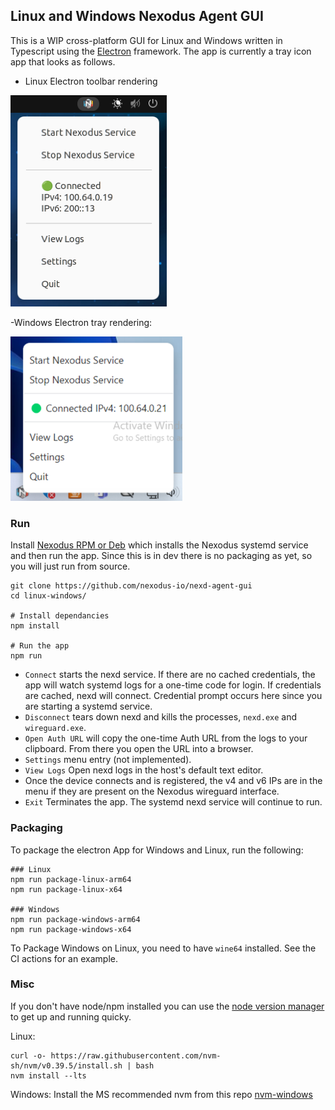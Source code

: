 ## Linux and Windows Nexodus Agent GUI

This is a WIP cross-platform GUI for Linux and Windows written in Typescript using the [Electron](https://www.electronjs.org) framework. The app is currently a tray icon app that looks as follows.

- Linux Electron toolbar rendering

<img src='../docs/images/linux-gui-usage-1.png' width='250'>

-Windows Electron tray rendering:

<img src='../docs/images/windows-electron-gui-usage-1.png' width='275'>

### Run

Install [Nexodus RPM or Deb](https://docs.nexodus.io/quickstart/) which installs the Nexodus systemd service and then run the app. Since this is in dev there is no packaging as yet, so you will just run from source.

```
git clone https://github.com/nexodus-io/nexd-agent-gui
cd linux-windows/

# Install dependancies
npm install

# Run the app
npm run
```

- `Connect` starts the nexd service. If there are no cached credentials, the app will watch systemd logs for a one-time code for login. If credentials are cached, nexd will connect. Credential prompt occurs here since you are starting a systemd service.
- `Disconnect` tears down nexd and kills the processes, `nexd.exe` and `wireguard.exe`.
- `Open Auth URL` will copy the one-time Auth URL from the logs to your clipboard. From there you open the URL into a browser.
- `Settings` menu entry (not implemented).
- `View Logs` Open nexd logs in the host's default text editor.
- Once the device connects and is registered, the v4 and v6 IPs are in the menu if they are present on the Nexodus wireguard interface.
- `Exit` Terminates the app. The systemd nexd service will continue to run.

### Packaging

To package the electron App for Windows and Linux, run the following:

```text
### Linux
npm run package-linux-arm64
npm run package-linux-x64

### Windows
npm run package-windows-arm64
npm run package-windows-x64
```

To Package Windows on Linux, you need to have `wine64` installed. See the CI actions for an example.

### Misc

If you don't have node/npm installed you can use the [node version manager](https://github.com/nvm-sh/nvm) to get up and running quicky.

Linux:

```shell
curl -o- https://raw.githubusercontent.com/nvm-sh/nvm/v0.39.5/install.sh | bash
nvm install --lts
```

Windows: Install the MS recommended nvm from this repo [nvm-windows](https://github.com/coreybutler/nvm-windows)